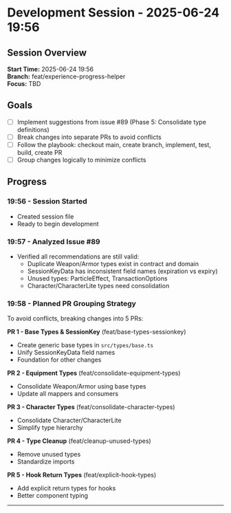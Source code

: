 # Development Session - 2025-06-24 19:56

## Session Overview
**Start Time:** 2025-06-24 19:56  
**Branch:** feat/experience-progress-helper  
**Focus:** TBD

## Goals
- [ ] Implement suggestions from issue #89 (Phase 5: Consolidate type definitions)
- [ ] Break changes into separate PRs to avoid conflicts
- [ ] Follow the playbook: checkout main, create branch, implement, test, build, create PR
- [ ] Group changes logically to minimize conflicts

## Progress

### 19:56 - Session Started
- Created session file
- Ready to begin development

### 19:57 - Analyzed Issue #89
- Verified all recommendations are still valid:
  - Duplicate Weapon/Armor types exist in contract and domain
  - SessionKeyData has inconsistent field names (expiration vs expiry)
  - Unused types: ParticleEffect, TransactionOptions
  - Character/CharacterLite types need consolidation

### 19:58 - Planned PR Grouping Strategy
To avoid conflicts, breaking changes into 5 PRs:

**PR 1 - Base Types & SessionKey** (feat/base-types-sessionkey)
- Create generic base types in `src/types/base.ts`
- Unify SessionKeyData field names
- Foundation for other changes

**PR 2 - Equipment Types** (feat/consolidate-equipment-types)
- Consolidate Weapon/Armor using base types
- Update all mappers and consumers

**PR 3 - Character Types** (feat/consolidate-character-types)
- Consolidate Character/CharacterLite
- Simplify type hierarchy

**PR 4 - Type Cleanup** (feat/cleanup-unused-types)
- Remove unused types
- Standardize imports

**PR 5 - Hook Return Types** (feat/explicit-hook-types)
- Add explicit return types for hooks
- Better component typing

---
